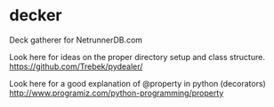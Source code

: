 # decker
Deck gatherer for NetrunnerDB.com

Look here for ideas on the proper directory setup and class structure.
https://github.com/Trebek/pydealer/

Look here for a good explanation of @property in python (decorators)
http://www.programiz.com/python-programming/property

